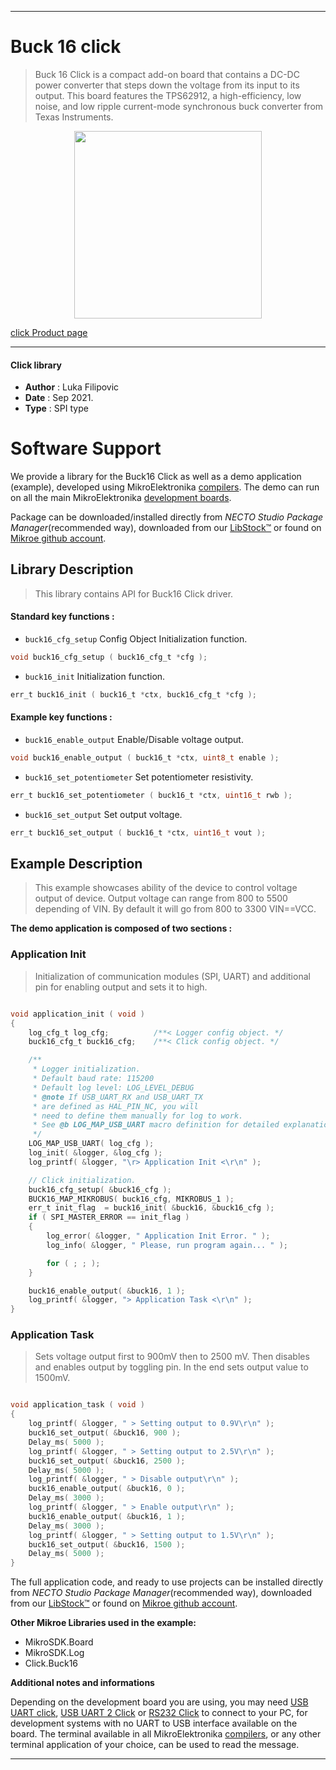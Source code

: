 
---
# Buck 16 click

> Buck 16 Click is a compact add-on board that contains a DC-DC power converter that steps down the voltage from its input to its output. This board features the TPS62912, a high-efficiency, low noise, and low ripple current-mode synchronous buck converter from Texas Instruments.

<p align="center">
  <img src="https://download.mikroe.com/images/click_for_ide/buck16_click.png" height=300px>
</p>

[click Product page](https://www.mikroe.com/buck-16-click)

---


#### Click library

- **Author**        : Luka Filipovic
- **Date**          : Sep 2021.
- **Type**          : SPI type


# Software Support

We provide a library for the Buck16 Click
as well as a demo application (example), developed using MikroElektronika
[compilers](https://www.mikroe.com/necto-studio).
The demo can run on all the main MikroElektronika [development boards](https://www.mikroe.com/development-boards).

Package can be downloaded/installed directly from *NECTO Studio Package Manager*(recommended way), downloaded from our [LibStock&trade;](https://libstock.mikroe.com) or found on [Mikroe github account](https://github.com/MikroElektronika/mikrosdk_click_v2/tree/master/clicks).

## Library Description

> This library contains API for Buck16 Click driver.

#### Standard key functions :

- `buck16_cfg_setup` Config Object Initialization function.
```c
void buck16_cfg_setup ( buck16_cfg_t *cfg );
```

- `buck16_init` Initialization function.
```c
err_t buck16_init ( buck16_t *ctx, buck16_cfg_t *cfg );
```

#### Example key functions :

- `buck16_enable_output` Enable/Disable voltage output.
```c
void buck16_enable_output ( buck16_t *ctx, uint8_t enable );
```

- `buck16_set_potentiometer` Set potentiometer resistivity.
```c
err_t buck16_set_potentiometer ( buck16_t *ctx, uint16_t rwb );
```

- `buck16_set_output` Set output voltage.
```c
err_t buck16_set_output ( buck16_t *ctx, uint16_t vout );
```

## Example Description

> This example showcases ability of the device to
control voltage output of device. Output voltage 
can range from 800 to 5500 depending of VIN. By default
it will go from 800 to 3300 VIN==VCC.

**The demo application is composed of two sections :**

### Application Init

> Initialization of communication modules (SPI, UART) 
and additional pin for enabling output and sets it to
high.

```c

void application_init ( void )
{
    log_cfg_t log_cfg;          /**< Logger config object. */
    buck16_cfg_t buck16_cfg;    /**< Click config object. */

    /** 
     * Logger initialization.
     * Default baud rate: 115200
     * Default log level: LOG_LEVEL_DEBUG
     * @note If USB_UART_RX and USB_UART_TX 
     * are defined as HAL_PIN_NC, you will 
     * need to define them manually for log to work. 
     * See @b LOG_MAP_USB_UART macro definition for detailed explanation.
     */
    LOG_MAP_USB_UART( log_cfg );
    log_init( &logger, &log_cfg );
    log_printf( &logger, "\r> Application Init <\r\n" );

    // Click initialization.
    buck16_cfg_setup( &buck16_cfg );
    BUCK16_MAP_MIKROBUS( buck16_cfg, MIKROBUS_1 );
    err_t init_flag  = buck16_init( &buck16, &buck16_cfg );
    if ( SPI_MASTER_ERROR == init_flag )
    {
        log_error( &logger, " Application Init Error. " );
        log_info( &logger, " Please, run program again... " );

        for ( ; ; );
    }

    buck16_enable_output( &buck16, 1 );
    log_printf( &logger, "> Application Task <\r\n" );
}

```

### Application Task

> Sets voltage output first to 900mV then to 2500 mV.
Then disables and enables output by toggling pin.
In the end sets output value to 1500mV.

```c

void application_task ( void )
{
    log_printf( &logger, " > Setting output to 0.9V\r\n" );
    buck16_set_output( &buck16, 900 );
    Delay_ms( 5000 );
    log_printf( &logger, " > Setting output to 2.5V\r\n" );
    buck16_set_output( &buck16, 2500 );
    Delay_ms( 5000 );
    log_printf( &logger, " > Disable output\r\n" );
    buck16_enable_output( &buck16, 0 );
    Delay_ms( 3000 );
    log_printf( &logger, " > Enable output\r\n" );
    buck16_enable_output( &buck16, 1 );
    Delay_ms( 3000 );
    log_printf( &logger, " > Setting output to 1.5V\r\n" );
    buck16_set_output( &buck16, 1500 );
    Delay_ms( 5000 );
}

```

The full application code, and ready to use projects can be installed directly from *NECTO Studio Package Manager*(recommended way), downloaded from our [LibStock&trade;](https://libstock.mikroe.com) or found on [Mikroe github account](https://github.com/MikroElektronika/mikrosdk_click_v2/tree/master/clicks).

**Other Mikroe Libraries used in the example:**

- MikroSDK.Board
- MikroSDK.Log
- Click.Buck16

**Additional notes and informations**

Depending on the development board you are using, you may need
[USB UART click](http://shop.mikroe.com/usb-uart-click),
[USB UART 2 Click](http://shop.mikroe.com/usb-uart-2-click) or
[RS232 Click](http://shop.mikroe.com/rs232-click) to connect to your PC, for
development systems with no UART to USB interface available on the board. The
terminal available in all MikroElektronika
[compilers](http://shop.mikroe.com/compilers), or any other terminal application
of your choice, can be used to read the message.

---

